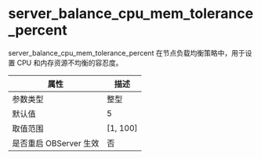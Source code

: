 server_balance_cpu_mem_tolerance_percent 
=============================================================

server_balance_cpu_mem_tolerance_percent 在节点负载均衡策略中，用于设置 CPU 和内存资源不均衡的容忍度。


|      **属性**      |   **描述**   |
|------------------|------------|
| 参数类型             | 整型         |
| 默认值              | 5          |
| 取值范围             | \[1, 100\] |
| 是否重启 OBServer 生效 | 否          |



